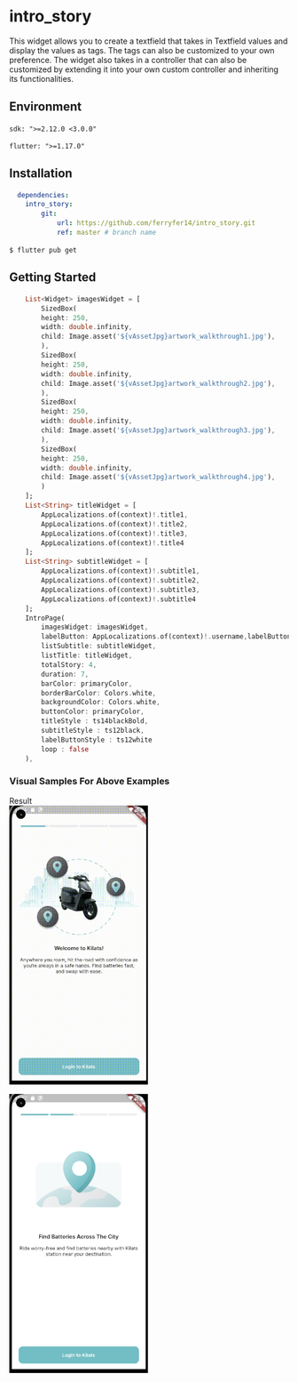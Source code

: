 # intro_story

This widget allows you to create a textfield that takes in Textfield values and display the values as tags. The tags can also be customized to your own preference. The widget also takes in a controller that can also be customized by extending it into your own custom controller and inheriting its functionalities.  

## Environment

`sdk: ">=2.12.0 <3.0.0"`

`flutter: ">=1.17.0"`

## Installation

```yaml 
  dependencies:
    intro_story:
        git:
            url: https://github.com/ferryfer14/intro_story.git
            ref: master # branch name
```

`$ flutter pub get`

## Getting Started

``` dart
    List<Widget> imagesWidget = [
        SizedBox(
        height: 250,
        width: double.infinity,
        child: Image.asset('${vAssetJpg}artwork_walkthrough1.jpg'),
        ),
        SizedBox(
        height: 250,
        width: double.infinity,
        child: Image.asset('${vAssetJpg}artwork_walkthrough2.jpg'),
        ),
        SizedBox(
        height: 250,
        width: double.infinity,
        child: Image.asset('${vAssetJpg}artwork_walkthrough3.jpg'),
        ),
        SizedBox(
        height: 250,
        width: double.infinity,
        child: Image.asset('${vAssetJpg}artwork_walkthrough4.jpg'),
        )
    ];
    List<String> titleWidget = [
        AppLocalizations.of(context)!.title1,
        AppLocalizations.of(context)!.title2,
        AppLocalizations.of(context)!.title3,
        AppLocalizations.of(context)!.title4
    ];
    List<String> subtitleWidget = [
        AppLocalizations.of(context)!.subtitle1,
        AppLocalizations.of(context)!.subtitle2,
        AppLocalizations.of(context)!.subtitle3,
        AppLocalizations.of(context)!.subtitle4
    ];
    IntroPage(
        imagesWidget: imagesWidget,
        labelButton: AppLocalizations.of(context)!.username,labelButton,
        listSubtitle: subtitleWidget,
        listTitle: titleWidget,
        totalStory: 4,
        duration: 7,
        barColor: primaryColor,
        borderBarColor: Colors.white,
        backgroundColor: Colors.white,
        buttonColor: primaryColor,
        titleStyle : ts14blackBold,
        subtitleStyle : ts12black,
        labelButtonStyle : ts12white
        loop : false
    ),
```
### Visual Samples For Above Examples

Result<br/>
<img src="https://raw.githubusercontent.com/ferryfer14/intro_story/master/assets/record.gif" width=250><br/>

<img src="https://raw.githubusercontent.com/ferryfer14/intro_story/master/assets/result.png" width=250><br/>